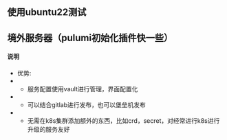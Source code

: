 ## 使用ubuntu22测试
## 境外服务器（pulumi初始化插件快一些）

#### 说明
- 优势:
- - 服务配置使用vault进行管理，界面配置化
- - 可以结合gitlab进行发布，也可以堡垒机发布
- - 无需在k8s集群添加额外的东西，比如crd，secret，对经常进行k8s进行升级的服务友好
